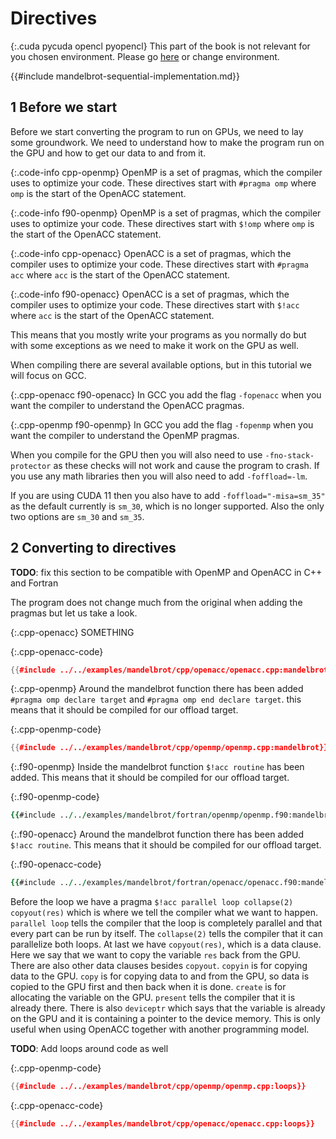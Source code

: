 # Directives

{:.cuda pycuda opencl pyopencl}
This part of the book is not relevant for you chosen environment. Please go
[here](./native.md) or change environment.

{{#include mandelbrot-sequential-implementation.md}}

1 Before we start
-----------------
Before we start converting the program to run on GPUs, we need to lay some
groundwork. We need to understand how to make the program run on the GPU and how
to get our data to and from it.

{:.code-info cpp-openmp}
OpenMP is a set of pragmas, which the compiler uses to optimize your code. These
directives start with `#pragma omp` where `omp` is the start of the OpenACC
statement.

{:.code-info f90-openmp}
OpenMP is a set of pragmas, which the compiler uses to optimize your code. These
directives start with `$!omp` where `omp` is the start of the OpenACC
statement.

{:.code-info cpp-openacc}
OpenACC is a set of pragmas, which the compiler uses to optimize your code. These
directives start with `#pragma acc` where `acc` is the start of the OpenACC
statement.

{:.code-info f90-openacc}
OpenACC is a set of pragmas, which the compiler uses to optimize your code. These
directives start with `$!acc` where `acc` is the start of the OpenACC
statement.

This means that you mostly write your programs as you normally do but with some
exceptions as we need to make it work on the GPU as well.

When compiling there are several available options, but in this tutorial we will
focus on GCC.

{:.cpp-openacc f90-openacc}
In GCC you add the flag `-fopenacc` when you want the compiler to understand the
OpenACC pragmas.

{:.cpp-openmp f90-openmp}
In GCC you add the flag `-fopenmp` when you want the compiler to understand the
OpenMP pragmas.

When you compile for the GPU then you will also need to use
`-fno-stack-protector` as these checks will not work and cause the program to
crash. If you use any math libraries then you will also need to add
`-foffload=-lm`.

If you are using CUDA 11 then you also have to add `-foffload="-misa=sm_35"` as
the default currently is `sm_30`, which is no longer supported. Also the only two
options are `sm_30` and `sm_35`.

2 Converting to directives
--------------------------
**TODO**: fix this section to be compatible with OpenMP and OpenACC in C++ and
Fortran

The program does not change much from the original when adding the pragmas but
let us take a look.

{:.cpp-openacc}
SOMETHING

{:.cpp-openacc-code}
```c++
{{#include ../../examples/mandelbrot/cpp/openacc/openacc.cpp:mandelbrot}}
```

{:.cpp-openmp}
Around the mandelbrot function there has been added `#pragma omp declare target`
and `#pragma omp end declare target`. this means that it should be compiled for
our offload target.

{:.cpp-openmp-code}
```c++
{{#include ../../examples/mandelbrot/cpp/openmp/openmp.cpp:mandelbrot}}
```

{:.f90-openmp}
Inside the mandelbrot function `$!acc routine` has been added. This means that it
should be compiled for our offload target.

{:.f90-openmp-code}
```f90
{{#include ../../examples/mandelbrot/fortran/openmp/openmp.f90:mandelbrot}}
```

{:.f90-openacc}
Around the mandelbrot function there has been added `$!acc routine`. This means
that it should be compiled for our offload target.

{:.f90-openacc-code}
```f90
{{#include ../../examples/mandelbrot/fortran/openacc/openacc.f90:mandelbrot}}
```

Before the loop we have a pragma
`$!acc parallel loop collapse(2) copyout(res)`
which is where we tell the compiler what we want to happen.
`parallel loop` tells the compiler that the loop is completely parallel and that
every part can be run by itself. The `collapse(2)` tells the compiler that it can
parallelize both loops. At last we have `copyout(res)`, which is a
data clause. Here we say that we want to copy the variable `res` back from the
GPU.  There are also other data clauses besides `copyout`. `copyin` is for
copying data to the GPU. `copy` is for copying data to and from the GPU, so data
is copied to the GPU first and then back when it is done. `create` is for
allocating the variable on the GPU. `present` tells the compiler that it is
already there. There is also `deviceptr` which says that the variable is already
on the GPU and it is containing a pointer to the device memory. This is only
useful when using OpenACC together with another programming model.

**TODO**: Add loops around code as well

{:.cpp-openmp-code}
```c++
{{#include ../../examples/mandelbrot/cpp/openmp/openmp.cpp:loops}}
```
{:.cpp-openacc-code}
```c++
{{#include ../../examples/mandelbrot/cpp/openacc/openacc.cpp:loops}}
```
